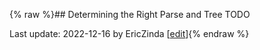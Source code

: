 {% raw %}## Determining the Right Parse and Tree
TODO

Last update: 2022-12-16 by EricZinda [[edit](https://github.com/ericzinda/docsproto/edit/main/devhowto/devhowtoWhichParseAndTree.md)]{% endraw %}